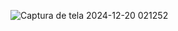 ![Captura de tela 2024-12-20 021252](https://github.com/user-attachments/assets/ede99241-f099-4b99-bae2-271661cf9c77)
